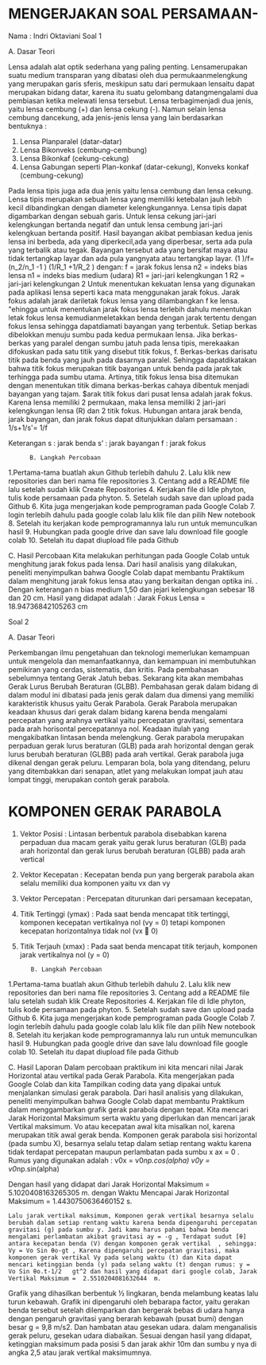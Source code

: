 # MENGERJAKAN SOAL PERSAMAAN-

Nama : Indri Oktaviani Soal 1 

A. Dasar Teori 

Lensa adalah alat optik sederhana yang paling penting. Lensamerupakan suatu medium transparan yang dibatasi oleh dua permukaanmelengkung yang merupakan garis sferis, meskipun satu dari permukaan lensaitu dapat merupakan bidang datar, karena itu suatu gelombang datangmengalami dua pembiasan ketika melewati lensa tersebut. Lensa terbagimenjadi dua jenis, yaitu lensa cembung (+) dan lensa cekung (-). Namun selain lensa cembung dancekung, ada jenis-jenis lensa yang lain berdasarkan bentuknya :
1.  Lensa Planparalel (datar-datar)
2.  Lensa Bikonveks (cembung-cembung)
3. Lensa Bikonkaf (cekung-cekung)
4. Lensa Gabungan seperti Plan-konkaf (datar-cekung), Konveks konkaf (cembung-cekung)

Pada lensa tipis juga ada dua jenis yaitu lensa cembung dan lensa cekung. Lensa tipis merupakan sebuah lensa yang memiliki ketebalan jauh lebih kecil dibandingkan dengan diameter kelengkungannya. Lensa tipis dapat digambarkan dengan sebuah garis. Untuk lensa cekung jari-jari kelengkungan bertanda negatif dan untuk lensa cembung jari-jari kelengkuan bertanda positif. Hasil bayangan akibat pembiasan kedua jenis lensa ini berbeda, ada yang diperkecil,ada yang diperbesar, serta ada pula yang terbalik atau tegak. Bayangan tersebut ada yang bersifat maya atau tidak tertangkap layar dan ada pula yangnyata atau tertangkap layar.
(1 )/f=(n_2/n_1 -1  )  (1/R_1 +1/R_2 )
dengan:
f = jarak fokus lensa
n2 = indeks bias lensa
n1 = indeks bias medium (udara)
R1 = jari-jari kelengkungan 1
R2 = jari-jari kelengkungan 2
	Untuk menentukan kekuatan lensa yang digunakan pada aplikasi lensa seperti kaca mata menggunakan jarak fokus. Jarak fokus adalah jarak dariletak fokus lensa yang dilambangkan f ke lensa. "ehingga untuk menentukan jarak fokus lensa terlebih dahulu menentukan letak fokus lensa kemudianmeletakkan benda dengan jarak tertentu dengan fokus lensa sehingga dapatdiamati bayangan yang terbentuk.
Setiap berkas dibelokkan menuju sumbu pada kedua permukaan lensa. Jika berkas-berkas yang paralel dengan sumbu jatuh pada lensa tipis, merekaakan difokuskan pada satu titik yang disebut titik fokus, f. Berkas-berkas darisatu titik pada benda yang jauh pada dasarnya paralel. 
Sehingga dapatdikatakan bahwa titik fokus merupakan titik bayangan untuk benda pada jarak tak terhingga pada sumbu utama. Artinya, titik fokus lensa bisa ditemukan dengan menentukan titik dimana berkas-berkas cahaya dibentuk menjadi bayangan yang tajam. $arak titik fokus dari pusat lensa adalah jarak fokus. Karena lensa memiliki 2 permukaan, maka lensa memiliki 2 jari-jari kelengkungan lensa (R) dan 2 titik fokus.
Hubungan antara jarak benda, jarak  bayangan, dan jarak fokus dapat ditunjukkan dalam persamaan :
1/s+1/s'=  1/f
  
 Keterangan
 s : jarak benda
 s’ : jarak bayangan 
 f :  jarak fokus

          B. Langkah Percobaan 
 1.Pertama-tama buatlah akun Github terlebih dahulu
2. Lalu klik new repositories dan beri nama file repositories
3.  Centang add a README file lalu setelah sudah klik Create Repositories
4. Kerjakan file di Idle phyton, tulis kode persamaan pada phyton. 
5. Setelah sudah save dan upload pada Github
6. Kita juga mengerjakan kode pemprograman pada Google Colab
7. login terlebih dahulu pada google colab lalu klik file dan pilih New notebook 
8. Setelah itu kerjakan   kode pemprogramannya lalu run untuk memunculkan hasil
9. Hubungkan pada google drive dan save lalu download file google colab 
10. Setelah itu dapat diupload file pada Github 

C. Hasil Percobaan 
Kita melakukan perhitungan pada Google Colab untuk menghitung jarak fokus pada lensa. Dari hasil analisis yang dilakukan, peneliti menyimpulkan bahwa Google Colab dapat membantu Praktikum dalam menghitung jarak fokus lensa atau yang berkaitan dengan optika ini. . Dengan keterangan n bias medium 1,50 dan jejari kelengkungan sebesar 18 dan 20 cm. Hasil yang didapat adalah : Jarak Fokus Lensa =  18.94736842105263 cm 

Soal 2 


A. Dasar Teori 

Perkembangan ilmu pengetahuan dan teknologi memerlukan kemampuan untuk
mengelola dan memanfaatkannya, dan kemampuan ini membutuhkan pemikiran yang
cerdas, sistematis, dan kritis. Pada pembahasan sebelumnya tentang Gerak Jatuh bebas. Sekarang kita akan membahas Gerak Lurus Berubah Beraturan (GLBB). Pembahasan gerak dalam bidang di dalam modul ini dibatasi pada jenis gerak dalam dua dimensi yang memiliki karakteristik khusus yaitu Gerak Parabola. Gerak Parabola
merupakan keadaan khusus dari gerak dalam bidang karena benda mengalami
percepatan yang arahnya vertikal yaitu percepatan gravitasi, sementara pada arah
horisontal percepatannya nol. Keadaan itulah yang mengakibatkan lintasan benda
melengkung.  Gerak parabola merupakan perpaduan gerak lurus beraturan (GLB) pada arah horizontal dengan gerak lurus berubah beraturan (GLBB) pada arah vertikal. Gerak parabola juga dikenal dengan gerak peluru. Lemparan bola, bola yang ditendang, peluru yang ditembakkan dari senapan, atlet yang melakukan lompat jauh atau lompat tinggi, merupakan contoh gerak parabola.

# KOMPONEN GERAK PARABOLA
1. Vektor Posisi : Lintasan berbentuk parabola disebabkan karena perpaduan dua macam gerak yaitu
gerak lurus beraturan (GLB) pada arah horizontal dan gerak lurus berubah beraturan
(GLBB) pada arah vertical
2. Vektor Kecepatan : Kecepatan benda pun yang bergerak parabola akan selalu
memiliki dua komponen yaitu vx dan vy
3. Vektor Percepatan : Percepatan diturunkan dari persamaan kecepatan,
4. Titik Tertinggi (ymax) : Pada saat benda mencapat titik tertinggi, komponen kecepatan vertikalnya nol (vy = 0)
tetapi komponen kecepatan horizontalnya tidak nol (vx  0)
5. Titik Terjauh (xmax) : Pada saat benda mencapat titik terjauh, komponen jarak vertikalnya nol (y = 0)

          B. Langkah Percobaan 
 1.Pertama-tama buatlah akun Github terlebih dahulu
2. Lalu klik new repositories dan beri nama file repositories
3.  Centang add a README file lalu setelah sudah klik Create Repositories
4. Kerjakan file di Idle phyton, tulis kode persamaan pada phyton. 
5. Setelah sudah save dan upload pada Github
6. Kita juga mengerjakan kode pemprograman pada Google Colab
7. login terlebih dahulu pada google colab lalu klik file dan pilih New notebook 
8. Setelah itu kerjakan   kode pemprogramannya lalu run untuk memunculkan hasil
9. Hubungkan pada google drive dan save lalu download file google colab 
10. Setelah itu dapat diupload file pada Github 

C. Hasil Laporan 
 Dalam percobaan praktikum ini kita mencari nilai Jarak Horizontal atau vertikal pada Gerak Parabola. Kita mengerjakan pada Google Colab dan kita Tampilkan coding data yang dipakai untuk menjalankan simulasi gerak parabola. Dari hasil analisis yang dilakukan, peneliti menyimpulkan bahwa Google Colab dapat membantu Praktikum dalam menggambarkan grafik gerak parabola dengan tepat. Kita mencari Jarak Horizontal Maksimum serta waktu yang diperlukan dan mencari jarak Vertikal maksimum. Vo atau kecepatan awal kita misalkan nol, karena  merupakan titik awal gerak benda. Komponen gerak parabola sisi horizontal (pada sumbu X), besarnya selalu tetap dalam setiap rentang waktu karena tidak terdapat percepatan maupun perlambatan pada sumbu x ax = 0  . 
Rumus yang digunakan adalah : 
 v0x = v0*np.cos(alpha)
v0y = v0*np.sin(alpha)

Dengan hasil yang didapat dari Jarak Horizontal Maksimum =  5.1020408163265305  m. dengan Waktu Mencapai Jarak Horizontal Maksimum =  1.4430750636460152  s. 

	Lalu jarak vertikal maksimum, Komponen gerak vertikal besarnya selalu berubah dalam setiap rentang waktu karena benda dipengaruhi percepatan gravitasi (g) pada sumbu y. Jadi kamu harus pahami bahwa benda mengalami perlambatan akibat gravitasi ay = -g , Terdapat sudut [θ] antara kecepatan benda (V) dengan komponen gerak vertikal  , sehingga: Vy = Vo Sin θo-gt , Karena dipengaruhi percepatan gravitasi, maka komponen gerak vertikal Vy pada selang waktu (t) dan Kita dapat mencari ketinggian benda (y) pada selang waktu (t) dengan rumus: y = Vo Sin θo.t-1/2   gt^2 dan hasil yang didapat dari google colab, Jarak Vertikal Maksimum =  2.5510204081632644  m.  

Grafik yang dihasilkan berbentuk ½ lingkaran, benda melambung keatas lalu turun kebawah. Grafik ini dipengaruhi oleh bebarapa factor, yaitu gerakan benda tersebut setelah dilemparkan dan bergerak bebas di udara hanya dengan pengaruh gravitasi yang berarah kebawah (pusat bumi) dengan besar g = 9,8 m/s2. Dan hambatan atau gesekan udara. dalam menganalisis gerak peluru, gesekan udara diabaikan. Sesuai dengan hasil yang didapat, ketinggian maksimum pada posisi 5 dan jarak akhir 10m dan sumbu y nya di angka 2,5 atau jarak vertikal maksimumnya. 








